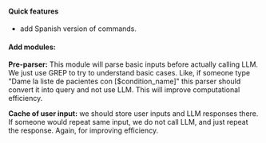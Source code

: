 #### Quick features
- add Spanish version of commands.
#### Add modules:
**Pre-parser:** This module will parse basic inputs before actually calling LLM. We just use GREP to try to understand basic cases. Like, if someone type "Dame la liste de pacientes con [$condition_name]" this parser should convert it into query and not use LLM. This will improve computational efficiency.

**Cache of user input:** we should store user inputs and LLM responses there. If someone would repeat same input, we do not call LLM, and just repeat the response. Again, for improving efficiency.